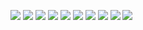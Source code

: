 


![](https://hexiongbiao.cn/img/postimg/example/prizea.PNG)
![](https://hexiongbiao.cn/img/postimg/example/prizeb.PNG)
![](https://hexiongbiao.cn/img/postimg/example/prizec.PNG)
![](https://hexiongbiao.cn/img/postimg/example/prized.PNG)
![](https://hexiongbiao.cn/img/postimg/example/prizee.PNG)
![](https://hexiongbiao.cn/img/postimg/example/prizef.PNG)
![](https://hexiongbiao.cn/img/postimg/example/prizeg.PNG)
![](https://hexiongbiao.cn/img/postimg/example/prizeh.PNG)
![](https://hexiongbiao.cn/img/postimg/example/prizei.PNG)
![](https://hexiongbiao.cn/img/postimg/example/prizej.PNG)
